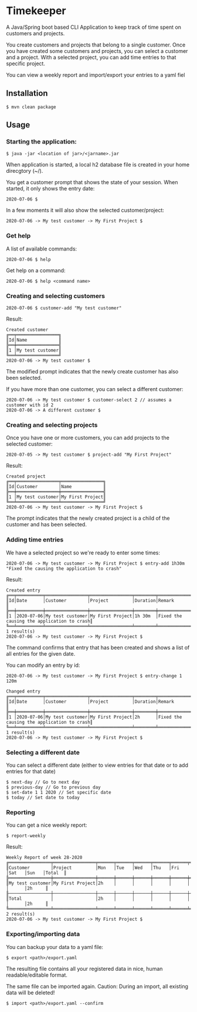 Timekeeper
==========

A Java/Spring boot based CLI Application to keep track of time spent on 
customers and projects.

You create customers and projects that belong to a single customer. Once you 
have created some customers and projects, you can select a customer and  a 
project. With a selected project, you can add time entries to that specific 
project.

You can view a weekly report and import/export your entries to a yaml fiel 

Installation
------------
```
$ mvn clean package
```

Usage
-----

### Starting the application:
```
$ java -jar <location of jar>/<jarname>.jar 
```

When application is started, a local h2 database file is created in your home 
direcgtory (~/).

You get a customer prompt that shows the state of your session. When started, 
it only shows the entry date:
```
2020-07-06 $
```

In a few moments it will also show the selected customer/project:
```
2020-07-06 -> My test customer -> My First Project $
```

### Get help
A list of available commands:
```
2020-07-06 $ help
```
Get help on a command:
```
2020-07-06 $ help <command name>
```

### Creating and selecting customers
```
2020-07-06 $ customer-add "My test customer"
```
Result:
```
Created customer
╔══╤════════════════╗
║Id│Name            ║
╠══╪════════════════╣
║1 │My test customer║
╚══╧════════════════╝
2020-07-06 -> My test customer $
```
The modified prompt indicates that the newly create customer has also been 
selected.

If you have more than one customer, you can select a different customer:
```
2020-07-06 -> My test customer $ customer-select 2 // assumes a customer with id 2
2020-07-06 -> A different customer $
```

### Creating and selecting projects
Once you have one or more customers, you can add projects to the selected 
customer:
```
2020-07-05 -> My test customer $ project-add "My First Project"
```
Result:
```
Created project
╔══╤════════════════╤════════════════╗
║Id│Customer        │Name            ║
╠══╪════════════════╪════════════════╣
║1 │My test customer│My First Project║
╚══╧════════════════╧════════════════╝
2020-07-06 -> My test customer -> My First Project $
```
The prompt indicates that the newly created project is a child of the customer 
and has been selected.

### Adding time entries
We have a selected project so we're ready to enter some times:

```
2020-07-06 -> My test customer -> My First Project $ entry-add 1h30m "Fixed the causing the application to crash"
```
Result:
```
Created entry
╔══╤══════════╤════════════════╤════════════════╤════════╤══════════════════════════════════════════╗
║Id│Date      │Customer        │Project         │Duration│Remark                                    ║
╠══╪══════════╪════════════════╪════════════════╪════════╪══════════════════════════════════════════╣
║1 │2020-07-06│My test customer│My First Project│1h 30m  │Fixed the causing the application to crash║
╚══╧══════════╧════════════════╧════════════════╧════════╧══════════════════════════════════════════╝
1 result(s)
2020-07-06 -> My test customer -> My First Project $
```
The command confirms that entry that has been created and shows a list of all 
entries for the given date.

You can modify an entry by id:
```
2020-07-06 -> My test customer -> My First Project $ entry-change 1 120m
```

```
Changed entry
╔══╤══════════╤════════════════╤════════════════╤════════╤══════════════════════════════════════════╗
║Id│Date      │Customer        │Project         │Duration│Remark                                    ║
╠══╪══════════╪════════════════╪════════════════╪════════╪══════════════════════════════════════════╣
║1 │2020-07-06│My test customer│My First Project│2h      │Fixed the causing the application to crash║
╚══╧══════════╧════════════════╧════════════════╧════════╧══════════════════════════════════════════╝
1 result(s)
2020-07-06 -> My test customer -> My First Project $
```
### Selecting a different date
You can select a different date (either to view entries for that date or
to add entries for that date)
```
$ next-day // Go to next day
$ previous-day // Go to previous day
$ set-date 1 1 2020 // Set specific date
$ today // Set date to today
```

### Reporting
You can get a nice weekly report:

```
$ report-weekly
```
Result:
```
Weekly Report of week 28-2020
╔════════════════╤════════════════╤══════╤══════╤══════╤══════╤══════╤══════╤══════╤═══════╗
║Customer        │Project         │Mon   │Tue   │Wed   │Thu   │Fri   │Sat   │Sun   │Total  ║
╠════════════════╪════════════════╪══════╪══════╪══════╪══════╪══════╪══════╪══════╪═══════╣
║My test customer│My First Project│2h    │      │      │      │      │      │      │2h     ║
╟────────────────┼────────────────┼──────┼──────┼──────┼──────┼──────┼──────┼──────┼───────╢
║Total           │                │2h    │      │      │      │      │      │      │2h     ║
╚════════════════╧════════════════╧══════╧══════╧══════╧══════╧══════╧══════╧══════╧═══════╝
2 result(s)
2020-07-06 -> My test customer -> My First Project $
```

### Exporting/importing data
You can backup your data to a yaml file:
```
$ export <path>/export.yaml
```
The resulting file contains all your registered data in nice, human 
readable/editable format.

The same file can be imported again. Caution: During an import, all existing 
data will be deleted!
```
$ import <path>/export.yaml --confirm
```


